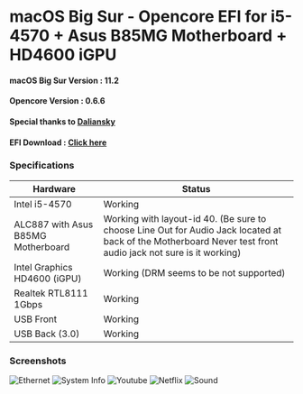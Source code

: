 # macOS Big Sur - Opencore EFI for i5-4570 + Asus B85MG Motherboard + HD4600 iGPU

#### macOS Big Sur Version : 11.2
#### Opencore Version : 0.6.6
#### Special thanks to [Daliansky](https://github.com/daliansky)
#### EFI Download : [Click here](https://github.com/samleong123/i5-4570-B85MG-HD4600-BigSur-Opencore-EFI/releases)

### Specifications
| Hardware                           | Status                                                                                                                                                    |
|------------------------------------|-----------------------------------------------------------------------------------------------------------------------------------------------------------|
| Intel i5-4570                      | Working                                                                                                                                                   |
| ALC887 with Asus B85MG Motherboard | Working with layout-id 40. (Be sure to choose Line Out for Audio Jack located at back of the Motherboard Never test front audio jack not sure is it working) |
| Intel Graphics HD4600 (iGPU)       | Working (DRM seems to be not supported)                                                                                                                   |
| Realtek RTL8111 1Gbps              | Working                                                                                                                                                   |
| USB Front                          | Working                                                                                                                                                   |
| USB Back (3.0)                     | Working                                                                                                                                                   |

### Screenshots
![Ethernet](https://raw.githubusercontent.com/samleong123/i5-4570-B85MG-HD4600-BigSur-Opencore-EFI/main/Ethernet.png)
![System Info](https://raw.githubusercontent.com/samleong123/i5-4570-B85MG-HD4600-BigSur-Opencore-EFI/main/System%20Info.png)
![Youtube](https://raw.githubusercontent.com/samleong123/i5-4570-B85MG-HD4600-BigSur-Opencore-EFI/main/Youtube.png)
![Netflix](https://raw.githubusercontent.com/samleong123/i5-4570-B85MG-HD4600-BigSur-Opencore-EFI/main/Netflix.png)
![Sound](https://raw.githubusercontent.com/samleong123/i5-4570-B85MG-HD4600-BigSur-Opencore-EFI/main/Sound.png)
